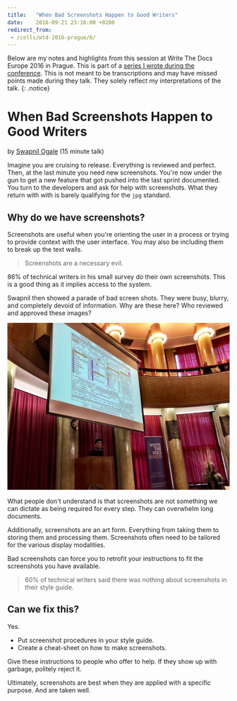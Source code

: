 ```yaml
---
title:   "When Bad Screenshots Happen to Good Writers"
date:    2016-09-21 23:16:00 +0200
redirect_from:
 - /colls/wtd-2016-prague/6/
---
```


Below are my notes and highlights from this session at Write The Docs
Europe 2016 in Prague.  This is part of a [series I wrote during the
conference](/technology/2016/09/20/wtd.html).  This is not meant to be
transcriptions and may have missed points made during they talk.
They solely reflect my interpretations of the talk.
{: .notice}

# When Bad Screenshots Happen to Good Writers

by [Swapnil Ogale](https://twitter.com/swapnilogale) (15 minute talk)

Imagine you are cruising to release.  Everything is reviewed and perfect.
Then, at the last minute you need new screenshots.  You're now under the
gun to get a new feature that got pushed into the last sprint documented.
You turn to the developers and ask for help with screenshots.  What they
return with with is barely qualifying for the `jpg` standard.

## Why do we have screenshots?

Screenshots are useful when you're orienting the user in a process
or trying to provide context with the user interface. You may also be
including them to break up the text walls.

> Screenshots are a necessary evil.

86% of technical writers in his small survey do their own screenshots.
This is a good thing as it implies access to the system.

Swapnil then showed a parade of bad screen shots. They were busy, blurry,
and completely devoid of information.  Why are these here?  Who reviewed
and approved these images?

![](/img/2016/WTD/Swapnil.jpg)

What people don't understand is that screenshots are not something
we can dictate as being required for every step.  They can overwhelm
long documents.

Additionally, screenshots are an art form.  Everything from taking them
to storing them and processing them.  Screenshots often need to be
tailored for the various display modalities.

Bad screenshots can force you to retrofit your instructions to fit the
screenshots you have available.

> 60% of technical writers said there was nothing about screenshots in
their style guide.

## Can we fix this?

Yes.

* Put screenshot procedures in your style guide.
* Create a cheat-sheet on how to make screenshots.

Give these instructions to people who offer to help.  If they show up
with garbage, politely reject it.

Ultimately, screenshots are best when they are applied with a specific
purpose. And are taken well.
